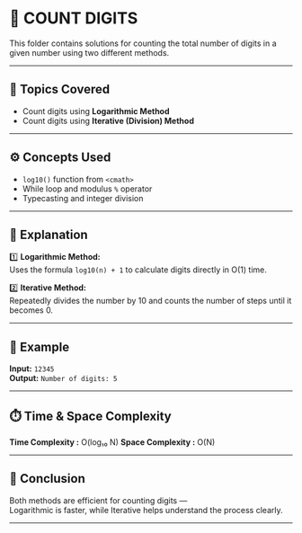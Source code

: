 # 🧮 COUNT DIGITS

This folder contains solutions for counting the total number of digits in a given number using two different methods.

---

## 📘 Topics Covered
- Count digits using **Logarithmic Method**
- Count digits using **Iterative (Division) Method**

---

## ⚙️ Concepts Used
- `log10()` function from `<cmath>`
- While loop and modulus `%` operator
- Typecasting and integer division

---

## 🧩 Explanation
1️⃣ **Logarithmic Method:**  
   Uses the formula `log10(n) + 1` to calculate digits directly in O(1) time.

2️⃣ **Iterative Method:**  
   Repeatedly divides the number by 10 and counts the number of steps until it becomes 0.

---

## 🧠 Example
**Input:** `12345`  
**Output:** `Number of digits: 5`

---

## ⏱️ Time & Space Complexity
**Time Complexity :** O(log₁₀ N)
**Space Complexity :** O(N)

---



## 🏁 Conclusion
Both methods are efficient for counting digits —  
Logarithmic is faster, while Iterative helps understand the process clearly.

---
